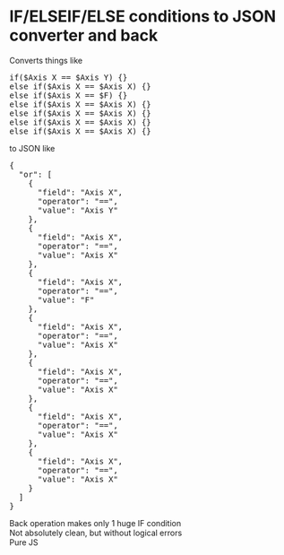 <h1>IF/ELSEIF/ELSE conditions to JSON converter and back</h1>

Converts things like 
<pre>
if($Axis X == $Axis Y) {}
else if($Axis X == $Axis X) {}
else if($Axis X == $F) {}
else if($Axis X == $Axis X) {}
else if($Axis X == $Axis X) {}
else if($Axis X == $Axis X) {}
else if($Axis X == $Axis X) {}
</pre>

to JSON like 
<pre>
{
  "or": [
    {
      "field": "Axis X",
      "operator": "==",
      "value": "Axis Y"
    },
    {
      "field": "Axis X",
      "operator": "==",
      "value": "Axis X"
    },
    {
      "field": "Axis X",
      "operator": "==",
      "value": "F"
    },
    {
      "field": "Axis X",
      "operator": "==",
      "value": "Axis X"
    },
    {
      "field": "Axis X",
      "operator": "==",
      "value": "Axis X"
    },
    {
      "field": "Axis X",
      "operator": "==",
      "value": "Axis X"
    },
    {
      "field": "Axis X",
      "operator": "==",
      "value": "Axis X"
    }
  ]
}
</pre>

Back operation makes only 1 huge IF condition<br/>
Not absolutely clean, but without logical errors<br/>
Pure JS